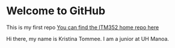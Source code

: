 # Welcome to GitHub
This is my first repo
[You can find the ITM352 home repo here](https://dport96.github.io/ITM352/index.html)

Hi there, my name is Kristina Tommee. I am a junior at UH Manoa. 

